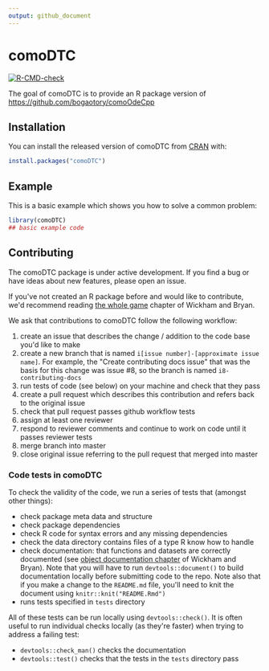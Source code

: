 ```yaml
---
output: github_document
---
```


<!-- README.md is generated from README.Rmd. Please edit that file -->



# comoDTC

<!-- badges: start -->
[![R-CMD-check](https://github.com/ben18785/comoDTC/workflows/R-CMD-check/badge.svg)](https://github.com/ben18785/comoDTC/actions)
<!-- badges: end -->

The goal of comoDTC is to provide an R package version of https://github.com/bogaotory/comoOdeCpp

## Installation

You can install the released version of comoDTC from [CRAN](https://CRAN.R-project.org) with:

``` r
install.packages("comoDTC")
```

## Example

This is a basic example which shows you how to solve a common problem:


```r
library(comoDTC)
## basic example code
```

## Contributing
The comoDTC package is under active development. If you find a bug or have ideas about new features, please open an issue.

If you've not created an R package before and would like to contribute, we'd recommend reading [the whole game](https://r-pkgs.org/whole-game.html) chapter of Wickham and Bryan.

We ask that contributions to comoDTC follow the following workflow:

1. create an issue that describes the change / addition to the code base you'd like to make
2. create a new branch that is named `i[issue number]-[approximate issue name]`. For example, the "Create contributing docs issue" that was the basis for this change was issue #8, so the branch is named `i8-contributing-docs`
3. run tests of code (see below) on your machine and check that they pass
4. create a pull request which describes this contribution and refers back to the original issue
5. check that pull request passes github workflow tests
6. assign at least one reviewer
7. respond to reviewer comments and continue to work on code until it passes reviewer tests
8. merge branch into master
9. close original issue referring to the pull request that merged into master

### Code tests in comoDTC
To check the validity of the code, we run a series of tests that (amongst other things):

- check package meta data and structure
- check package dependencies
- check R code for syntax errors and any missing dependencies
- check the data directory contains files of a type R know how to handle
- check documentation: that functions and datasets are correctly documented (see [object documentation chapter](https://r-pkgs.org/man.html) of Wickham and Bryan). Note that you will have to run `devtools::document()` to build documentation locally before submitting code to the repo. Note also that if you make a change to the `README.md` file, you'll need to knit the document using `knitr::knit("README.Rmd")`
- runs tests specified in `tests` directory

All of these tests can be run locally using `devtools::check()`. It is often useful to run individual checks locally (as they're faster) when trying to address a failing test:

- `devtools::check_man()` checks the documentation
- `devtools::test()` checks that the tests in the `tests` directory pass

